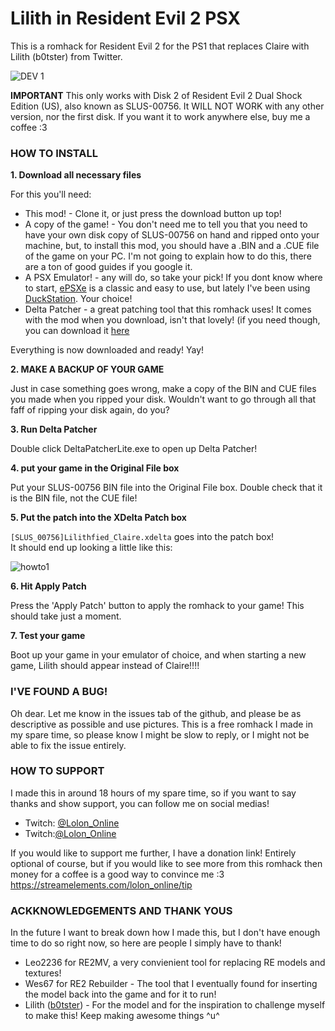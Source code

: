 # Lilith in Resident Evil 2 PSX
This is a romhack for Resident Evil 2 for the PS1 that replaces Claire with Lilith (b0tster) from Twitter.

![DEV 1](https://user-images.githubusercontent.com/18347973/176942806-474b0b0d-e68e-49a5-a8c2-e272f7455c8a.png)

**IMPORTANT** This only works with Disk 2 of Resident Evil 2 Dual Shock Edition (US), also known as SLUS-00756. It WILL NOT WORK with any other version, nor the first disk. If you want it to work anywhere else, buy me a coffee :3

### HOW TO INSTALL

**1. Download all necessary files**

  For this you'll need:
  - This mod! - Clone it, or just press the download button up top!
  - A copy of the game! - You don't need me to tell you that you need to have your own disk copy of SLUS-00756 on hand and ripped onto your machine, but, to install this mod, you should have a .BIN and a .CUE file of the game on your PC. I'm not going to explain how to do this, there are a ton of good guides if you google it.
  - A PSX Emulator! - any will do, so take your pick! If you dont know where to start, [ePSXe](https://www.epsxe.com/) is a classic and easy to use, but lately I've been using [DuckStation](https://github.com/stenzek/duckstation). Your choice!
  - Delta Patcher - a great patching tool that this romhack uses! It comes with the mod when you download, isn't that lovely! (if you need though, you can download it [here](https://www.romhacking.net/utilities/704/)
  
  Everything is now downloaded and ready! Yay!
  
**2. MAKE A BACKUP OF YOUR GAME**

  Just in case something goes wrong, make a copy of the BIN and CUE files you made when you ripped your disk. Wouldn't want to go through all that faff of ripping your disk again, do you?
  
**3. Run Delta Patcher**

  Double click DeltaPatcherLite.exe to open up Delta Patcher!

**4. put your game in the Original File box**

  Put your SLUS-00756 BIN file into the Original File box. Double check that it is the BIN file, not the CUE file!
 
**5. Put the patch into the XDelta Patch box**

   `[SLUS_00756]Lilithfied_Claire.xdelta` goes into the patch box!    
   It should end up looking a little like this:
   
   ![howto1](https://user-images.githubusercontent.com/18347973/176948316-1712d0eb-0da6-4090-931a-c59dbd8f26b0.png)

     
**6. Hit Apply Patch**

   Press the 'Apply Patch' button to apply the romhack to your game! This should take just a moment.
   
**7. Test your game**

   Boot up your game in your emulator of choice, and when starting a new game, Lilith should appear instead of Claire!!!!
   
   
   
### I'VE FOUND A BUG!

Oh dear. 
Let me know in the issues tab of the github, and please be as descriptive as possible and use pictures.
This is a free romhack I made in my spare time, so please know I might be slow to reply, or I might not be able to fix the issue entirely.


   
### HOW TO SUPPORT

I made this in around 18 hours of my spare time, so if you want to say thanks and show support, you can follow me on social medias!
- Twitch: [@Lolon_Online](https://twitter.com/Lolon_Online)
- Twitch:[@Lolon_Online](https://www.twitch.tv/lolon_online)

If you would like to support me further, I have a donation link! Entirely optional of course, but if you would like to see more from this romhack then money for a coffee is a good way to convince me :3
https://streamelements.com/lolon_online/tip


   
### ACKKNOWLEDGEMENTS AND THANK YOUS

In the future I want to break down how I made this, but I don't have enough time to do so right now, so here are people I simply have to thank!

- Leo2236 for RE2MV, a very convienient tool for replacing RE models and textures!
- Wes67 for RE2 Rebuilder - The tool that I eventually found for inserting the model back into the game and for it to run!
- Lilith ([b0tster](https://twitter.com/b0tster)) - For the model and for the inspiration to challenge myself to make this! Keep making awesome things ^u^
